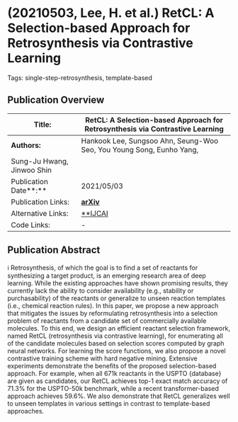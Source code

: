 # (20210503, Lee, H. et al.) RetCL: A Selection-based Approach for Retrosynthesis via Contrastive Learning

Tags: single-step-retrosynthesis, template-based

## Publication Overview

| **Title:**  | RetCL: A Selection-based Approach for Retrosynthesis via Contrastive Learning |
| --- | --- |
| **Authors:**  | Hankook Lee, Sungsoo Ahn, Seung-Woo Seo, You Young Song, Eunho Yang,
Sung-Ju Hwang, Jinwoo Shin |
| Publication Date**:**  | 2021/05/03 |
| Publication Links: | [**arXiv**](https://arxiv.org/abs/2105.00795) |
| Alternative Links: | [**IJCAI](https://www.ijcai.org/proceedings/2021/368) | [OpenReview](https://openreview.net/forum?id=3u3ny6UYmjy)** |
| Code Links: | - |

## Publication Abstract

<aside>
ℹ️ Retrosynthesis, of which the goal is to find a set of reactants for synthesizing a target product, is an emerging research area of deep learning. While the existing approaches have shown promising results, they currently lack the ability to consider availability (e.g., stability or purchasability) of the reactants or generalize to unseen reaction templates (i.e., chemical reaction rules). In this paper, we propose a new approach that mitigates the issues by reformulating retrosynthesis into a selection problem of reactants from a candidate set of commercially available molecules. To this end, we design an efficient reactant selection framework, named RetCL (retrosynthesis via contrastive learning), for enumerating all of the candidate molecules based on selection scores computed by graph neural networks. For learning the score functions, we also propose a novel contrastive training scheme with hard negative mining. Extensive experiments demonstrate the benefits of the proposed selection-based approach. For example, when all 671k reactants in the USPTO {database} are given as candidates, our RetCL achieves top-1 exact match accuracy of 71.3% for the USPTO-50k benchmark, while a recent transformer-based approach achieves 59.6%. We also demonstrate that RetCL generalizes well to unseen templates in various settings in contrast to template-based approaches.

</aside>